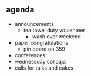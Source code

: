 ## agenda
 - announcements
     - tea towel duty voulenteer
        - wash over weekend
 - paper congratulations
     - pin board on 359
 - conferences
 - wednessday colloqia
 - calls for talks and cakes

